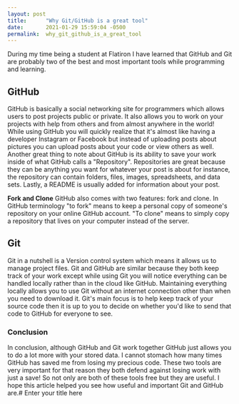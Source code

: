 ```yaml
---
layout: post
title:      "Why Git/GitHub is a great tool"
date:       2021-01-29 15:59:04 -0500
permalink:  why_git_github_is_a_great_tool
---
```


During my time being a student at Flatiron I have learned that GitHub and Git are probably two of the best and most important tools while programming and learning.
## GitHub
GitHub is basically a social networking site for programmers which allows users to post projects public or private. It also allows you to work on your projects with help from others and from almost anywhere in the world! While using GitHub you will quickly realize that it's almost like having a developer Instagram or Facebook but instead of uploading posts about pictures you can upload posts about your code or view others as well. Another great thing to note about GitHub is its ability to save your work inside of what GitHub calls a "Repository". Repositories are great because they can be anything you want for whatever your post is about for instance, the repository can contain folders, files, images, spreadsheets, and data sets. Lastly, a README is usually added for information about your post.

**Fork and Clone**
GitHub also comes with two features: fork and clone. In GitHub terminology "to fork" means to keep a personal copy of someone's repository on your online GitHub account. "To clone" means to simply copy a repository that lives on your computer instead of the server.

## Git
Git in a nutshell is a Version control system which means it allows us to manage project files. Git and GitHub are similar because they both keep track of your work except while using Git you will notice everything can be handled locally rather than in the cloud like GitHub. Maintaining everything locally allows you to use Git without an internet connection other than when you need to download it. Git's main focus is to help keep track of your source code then it is up to you to decide on whether you'd like to send that code to GitHub for everyone to see.

### Conclusion
In conclusion, although GitHub and Git work together GitHub just allows you to do a lot more with your stored data. I cannot stomach how many times GitHub has saved me from losing my precious code. These two tools are very important for that reason they both defend against losing work with just a save! So not only are both of these tools free but they are useful. I hope this article helped you see how useful and important Git and GitHub are.# Enter your title here


